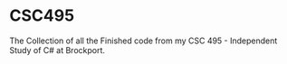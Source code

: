 # CSC495
The Collection of all the Finished code from my CSC 495 - Independent Study of C# at Brockport.
